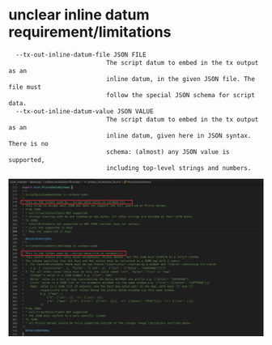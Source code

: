 # unclear inline datum requirement/limitations

```text
  --tx-out-inline-datum-file JSON FILE
                           The script datum to embed in the tx output as an
                           inline datum, in the given JSON file. The file must
                           follow the special JSON schema for script data.
  --tx-out-inline-datum-value JSON VALUE
                           The script datum to embed in the tx output as an
                           inline datum, given here in JSON syntax. There is no
                           schema: (almost) any JSON value is supported,
                           including top-level strings and numbers.
```

![snipped_from_emurgo_cardano-serialization-lib-nodejs_cardano_serialization_lib.d.ts](../../images/datum_schema.jpg)
